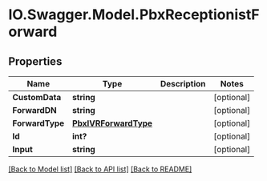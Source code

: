 # IO.Swagger.Model.PbxReceptionistForward
## Properties

Name | Type | Description | Notes
------------ | ------------- | ------------- | -------------
**CustomData** | **string** |  | [optional] 
**ForwardDN** | **string** |  | [optional] 
**ForwardType** | [**PbxIVRForwardType**](PbxIVRForwardType.md) |  | [optional] 
**Id** | **int?** |  | [optional] 
**Input** | **string** |  | [optional] 

[[Back to Model list]](../README.md#documentation-for-models) [[Back to API list]](../README.md#documentation-for-api-endpoints) [[Back to README]](../README.md)

